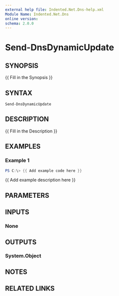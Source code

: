 ```yaml
---
external help file: Indented.Net.Dns-help.xml
Module Name: Indented.Net.Dns
online version:
schema: 2.0.0
---
```


# Send-DnsDynamicUpdate

## SYNOPSIS
{{ Fill in the Synopsis }}

## SYNTAX

```
Send-DnsDynamicUpdate
```

## DESCRIPTION
{{ Fill in the Description }}

## EXAMPLES

### Example 1
```powershell
PS C:\> {{ Add example code here }}
```

{{ Add example description here }}

## PARAMETERS

## INPUTS

### None

## OUTPUTS

### System.Object
## NOTES

## RELATED LINKS
